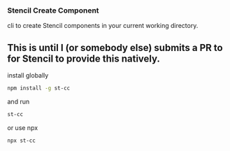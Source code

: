 ### Stencil Create Component

cli to create Stencil components in your current working directory.

## This is until I (or somebody else) submits a PR to for Stencil to provide this natively.

install globally

```bash
npm install -g st-cc
```

and run

```bash
st-cc
```

or use npx

```bash
npx st-cc
```
